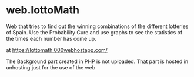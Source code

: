 # web.lottoMath
Web that tries to find out the winning combinations of the different lotteries of Spain. Use the Probability Cure and use graphs to see the statistics of the times each number has come up.

at https://lottomath.000webhostapp.com/

The Background part created in PHP is not uploaded. That part is hosted in unhosting just for the use of the web
